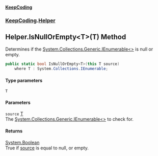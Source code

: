 #### [KeepCoding](index.md 'index')
### [KeepCoding](KeepCoding.md 'KeepCoding').[Helper](Helper.md 'KeepCoding.Helper')
## Helper.IsNullOrEmpty&lt;T&gt;(T) Method
Determines if the [System.Collections.Generic.IEnumerable&lt;&gt;](https://docs.microsoft.com/en-us/dotnet/api/System.Collections.Generic.IEnumerable-1 'System.Collections.Generic.IEnumerable`1') is null or empty.  
```csharp
public static bool IsNullOrEmpty<T>(this T source)
    where T : System.Collections.IEnumerable;
```
#### Type parameters
<a name='KeepCoding.Helper.IsNullOrEmpty.T.(T).T'></a>
`T`  
  
#### Parameters
<a name='KeepCoding.Helper.IsNullOrEmpty.T.(T).source'></a>
`source` [T](Helper.IsNullOrEmpty.jdz+JeyhBOJUkKF07lkk6Q.md#KeepCoding.Helper.IsNullOrEmpty.T.(T).T 'KeepCoding.Helper.IsNullOrEmpty&lt;T&gt;(T).T')  
The [System.Collections.Generic.IEnumerable&lt;&gt;](https://docs.microsoft.com/en-us/dotnet/api/System.Collections.Generic.IEnumerable-1 'System.Collections.Generic.IEnumerable`1') to check for.
  
#### Returns
[System.Boolean](https://docs.microsoft.com/en-us/dotnet/api/System.Boolean 'System.Boolean')  
True if [source](Helper.IsNullOrEmpty.jdz+JeyhBOJUkKF07lkk6Q.md#KeepCoding.Helper.IsNullOrEmpty.T.(T).source 'KeepCoding.Helper.IsNullOrEmpty&lt;T&gt;(T).source') is equal to null, or empty.
